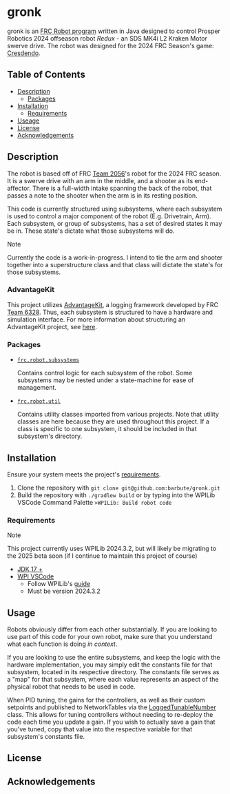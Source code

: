 # gronk
gronk is an [FRC Robot program](https://docs.wpilib.org/en/stable/docs/software/vscode-overview/creating-robot-program.html) written in Java designed to control Prosper Robotics 2024 offseason robot *Redux* - an SDS MK4i L2 Kraken Motor swerve drive. The robot was designed for the 2024 FRC Season's game: [Cresdendo](https://www.firstinspires.org/robotics/frc/game-and-season).

## Table of Contents
- [Description](#description)
  - [Packages](#packages)
- [Installation](#installation)
  - [Requirements](#requirements)
- [Useage](#usage)
- [License](#license)
- [Acknowledgements](#acknowledgements)

## Description
The robot is based off of FRC [Team 2056](https://www.thebluealliance.com/team/2056)'s robot for the 2024 FRC season. It is a swerve drive with an arm in the middle, and a shooter as its end-affector. There is a full-width intake spanning the back of the robot, that passes a note to the shooter when the arm is in its resting position.

This code is currently structured using subsystems, where each subsystem is used to control a major component of the robot (E.g. Drivetrain, Arm). Each subsystem, or group of subsystems, has a set of desired states it may be in. These state's dictate what those subsystems will do.

> [!NOTE]
> Currently the code is a work-in-progress. I intend to tie the arm and shooter together into a superstructure class and that class will dictate the state's for those subsystems.

### AdvantageKit
This project utilizes [AdvantageKit](https://github.com/Mechanical-Advantage/AdvantageKit), a logging framework developed by FRC [Team 6328](https://www.thebluealliance.com/team/6328). Thus, each subsystem is structured to have a hardware and simulation interface. For more information about structuring an AdvantageKit project, see [here](https://docs.advantagekit.org/recording-inputs/io-interfaces).

### Packages
- [`frc.robot.subsystems`](src/main/java/frc/robot/subsystems/)

  Contains control logic for each subsystem of the robot. Some subsystems may be nested under a state-machine for ease of management.

- [`frc.robot.util`](src/main/java/frc/robot/util)

  Contains utility classes imported from various projects. Note that utility classes are here because they are used throughout this project. If a class is specific to one subsystem, it should be included in that subsystem's directory.

## Installation
Ensure your system meets the project's [requirements](#requirements).

1. Clone the repository with `git clone git@github.com:barbute/gronk.git`
2. Build the repository with `./gradlew build` or by typing into the WPILib VSCode Command Palette `>WPILib: Build robot code`

### Requirements

> [!NOTE]
> This project currently uses WPILib 2024.3.2, but will likely be migrating to the 2025 beta soon (if I continue to maintain this project of course)

- [JDK 17 +](https://www.oracle.com/java/technologies/javase/jdk17-archive-downloads.html)
- [WPI VSCode](https://github.com/wpilibsuite/allwpilib/releases/tag/v2024.3.2)
  - Follow WPILib's [guide](https://docs.wpilib.org/en/stable/docs/zero-to-robot/step-2/wpilib-setup.html)
  - Must be version 2024.3.2

## Usage
Robots obviously differ from each other substantially. If you are looking to use part of this code for your own robot, make sure that you understand what each function is doing *in context*.

If you are looking to use the entire subsystems, and keep the logic with the hardware implementation, you may simply edit the constants file for that subsystem, located in its respective directory. The constants file serves as a "map" for that subsystem, where each value represents an aspect of the physical robot that needs to be used in code.

When PID tuning, the gains for the controllers, as well as their custom setpoints and published to NetworkTables via the [LoggedTunableNumber](src/main/java/frc/robot/util/debugging/LoggedTunableNumber.java) class. This allows for tuning controllers without needing to re-deploy the code each time you update a gain. If you wish to actually save a gain that you've tuned, copy that value into the respective variable for that subsystem's constants file.

## License

## Acknowledgements
